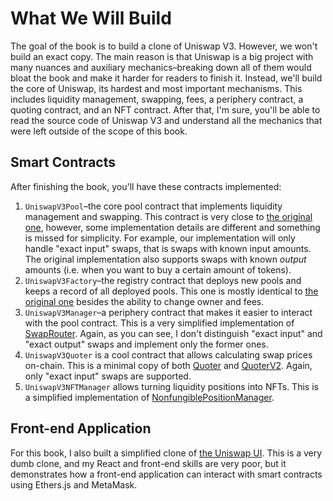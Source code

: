 # What We Will Build

The goal of the book is to build a clone of Uniswap V3. However, we won't build an exact copy. The main reason is that Uniswap is a big project with many nuances and auxiliary mechanics–breaking down all of them would bloat the book and make it harder for readers to finish it. Instead, we'll build the core of Uniswap, its hardest and most important mechanisms.  This includes liquidity management, swapping, fees, a periphery contract, a quoting contract, and an NFT contract. After that, I'm sure, you'll be able to read the source code of Uniswap V3 and understand all the mechanics that were left outside of the scope of this book.


## Smart Contracts

After finishing the book, you'll have these contracts implemented:
1. `UniswapV3Pool`–the core pool contract that implements liquidity management and swapping. This contract is very close to [the original one](https://github.com/Uniswap/v3-core/blob/main/contracts/UniswapV3Pool.sol), however, some implementation details are different and something is missed for simplicity. For example, our implementation will only handle "exact input" swaps, that is swaps with known input amounts. The original implementation also supports swaps with known *output* amounts (i.e. when you want to buy a certain amount of tokens).
1. `UniswapV3Factory`–the registry contract that deploys new pools and keeps a record of all deployed pools. This one is mostly identical to [the original one](https://github.com/Uniswap/v3-core/blob/main/contracts/UniswapV3Factory.sol) besides the ability to change owner and fees.
1. `UniswapV3Manager`–a periphery contract that makes it easier to interact with the pool contract. This is a very simplified implementation of [SwapRouter](https://github.com/Uniswap/v3-periphery/blob/main/contracts/SwapRouter.sol). Again, as you can see, I don't distinguish "exact input" and "exact output" swaps and implement only the former ones.
1. `UniswapV3Quoter` is a cool contract that allows calculating swap prices on-chain. This is a minimal copy of both [Quoter](https://github.com/Uniswap/v3-periphery/blob/main/contracts/lens/Quoter.sol) and [QuoterV2](https://github.com/Uniswap/v3-periphery/blob/main/contracts/lens/QuoterV2.sol). Again, only "exact input" swaps are supported.
1. `UniswapV3NFTManager` allows turning liquidity positions into NFTs. This is a simplified implementation of [NonfungiblePositionManager](https://github.com/Uniswap/v3-periphery/blob/main/contracts/NonfungiblePositionManager.sol).


## Front-end Application

For this book, I also built a simplified clone of [the Uniswap UI](https://app.uniswap.org/). This is a very dumb clone, and my React and front-end skills are very poor, but it demonstrates how a front-end application can interact with smart contracts using Ethers.js and MetaMask.